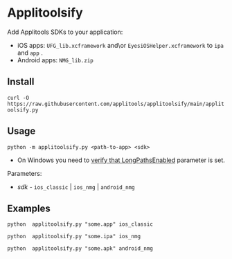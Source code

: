 # Applitoolsify
Add Applitools SDKs to your application:
* iOS apps: `UFG_lib.xcframework` and\or `EyesiOSHelper.xcframework` to `ipa` and `app` .
* Android apps: `NMG_lib.zip`

## Install
`curl -O https://raw.githubusercontent.com/applitools/applitoolsify/main/applitoolsify.py`

## Usage
`python -m applitoolsify.py <path-to-app> <sdk> `

* On Windows you need to [verify that LongPathsEnabled](https://docs.microsoft.com/en-us/windows/win32/fileio/maximum-file-path-limitation?tabs=powershell) parameter is set.

Parameters:
* _sdk_ - `ios_classic` | `ios_nmg` | `android_nmg`

## Examples

`python  applitoolsify.py "some.app" ios_classic`

`python  applitoolsify.py "some.ipa" ios_nmg`

`python  applitoolsify.py "some.apk" android_nmg`
